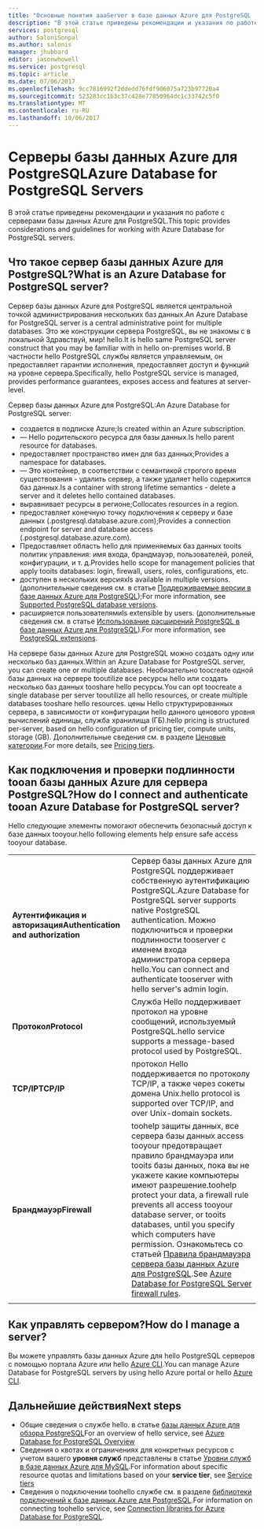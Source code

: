 ```yaml
---
title: "Основные понятия aaaServer в базе данных Azure для PostgreSQL | Документы Microsoft"
description: "В этой статье приведены рекомендации и указания по работе с серверами базы данных Azure для PostgreSQL."
services: postgresql
author: SaloniSonpal
ms.author: salonis
manager: jhubbard
editor: jasonwhowell
ms.service: postgresql
ms.topic: article
ms.date: 07/06/2017
ms.openlocfilehash: 9cc7816992f2ddedd76fdf906075a723b97720a4
ms.sourcegitcommit: 523283cc1b3c37c428e77850964dc1c33742c5f0
ms.translationtype: MT
ms.contentlocale: ru-RU
ms.lasthandoff: 10/06/2017
---
```

# <a name="azure-database-for-postgresql-servers"></a><span data-ttu-id="e08e6-103">Серверы базы данных Azure для PostgreSQL</span><span class="sxs-lookup"><span data-stu-id="e08e6-103">Azure Database for PostgreSQL Servers</span></span>
<span data-ttu-id="e08e6-104">В этой статье приведены рекомендации и указания по работе с серверами базы данных Azure для PostgreSQL.</span><span class="sxs-lookup"><span data-stu-id="e08e6-104">This topic provides considerations and guidelines for working with Azure Database for PostgreSQL servers.</span></span>

## <a name="what-is-an-azure-database-for-postgresql-server"></a><span data-ttu-id="e08e6-105">Что такое сервер базы данных Azure для PostgreSQL?</span><span class="sxs-lookup"><span data-stu-id="e08e6-105">What is an Azure Database for PostgreSQL server?</span></span>
<span data-ttu-id="e08e6-106">Сервер базы данных Azure для PostgreSQL является центральной точкой администрирования нескольких баз данных.</span><span class="sxs-lookup"><span data-stu-id="e08e6-106">An Azure Database for PostgreSQL server is a central administrative point for multiple databases.</span></span> <span data-ttu-id="e08e6-107">Это же конструкции сервера PostgreSQL, вы не знакомы с в локальной Здравствуй, мир! hello.</span><span class="sxs-lookup"><span data-stu-id="e08e6-107">It is hello same PostgreSQL server construct that you may be familiar with in hello on-premises world.</span></span> <span data-ttu-id="e08e6-108">В частности hello PostgreSQL службы является управляемым, он предоставляет гарантии исполнения, предоставляет доступ и функций на уровне сервера.</span><span class="sxs-lookup"><span data-stu-id="e08e6-108">Specifically, hello PostgreSQL service is managed, provides performance guarantees, exposes access and features at server-level.</span></span>

<span data-ttu-id="e08e6-109">Сервер базы данных Azure для PostgreSQL:</span><span class="sxs-lookup"><span data-stu-id="e08e6-109">An Azure Database for PostgreSQL server:</span></span>

- <span data-ttu-id="e08e6-110">создается в подписке Azure;</span><span class="sxs-lookup"><span data-stu-id="e08e6-110">Is created within an Azure subscription.</span></span>
- <span data-ttu-id="e08e6-111">— Hello родительского ресурса для базы данных.</span><span class="sxs-lookup"><span data-stu-id="e08e6-111">Is hello parent resource for databases.</span></span>
- <span data-ttu-id="e08e6-112">предоставляет пространство имен для баз данных;</span><span class="sxs-lookup"><span data-stu-id="e08e6-112">Provides a namespace for databases.</span></span>
- <span data-ttu-id="e08e6-113">— Это контейнер, в соответствии с семантикой строгого время существования - удалить сервер, а также удаляет hello содержится баз данных.</span><span class="sxs-lookup"><span data-stu-id="e08e6-113">Is a container with strong lifetime semantics - delete a server and it deletes hello contained databases.</span></span>
- <span data-ttu-id="e08e6-114">выравнивает ресурсы в регионе;</span><span class="sxs-lookup"><span data-stu-id="e08e6-114">Collocates resources in a region.</span></span>
- <span data-ttu-id="e08e6-115">предоставляет конечную точку подключения к серверу и базе данных (.postgresql.database.azure.com);</span><span class="sxs-lookup"><span data-stu-id="e08e6-115">Provides a connection endpoint for server and database access (.postgresql.database.azure.com).</span></span>
- <span data-ttu-id="e08e6-116">Предоставляет область hello для применяемых баз данных tooits политик управления: имя входа, брандмауэр, пользователей, ролей, конфигурации, и т. д.</span><span class="sxs-lookup"><span data-stu-id="e08e6-116">Provides hello scope for management policies that apply tooits databases: login, firewall, users, roles, configurations, etc.</span></span>
- <span data-ttu-id="e08e6-117">доступен в нескольких версиях</span><span class="sxs-lookup"><span data-stu-id="e08e6-117">Is available in multiple versions.</span></span> <span data-ttu-id="e08e6-118">(дополнительные сведения см. в статье [Поддерживаемые версии в базе данных Azure для PostgreSQL](concepts-supported-versions.md));</span><span class="sxs-lookup"><span data-stu-id="e08e6-118">For more information, see [Supported PostgreSQL database versions](concepts-supported-versions.md).</span></span>
- <span data-ttu-id="e08e6-119">расширяется пользователями</span><span class="sxs-lookup"><span data-stu-id="e08e6-119">Is extensible by users.</span></span> <span data-ttu-id="e08e6-120">(дополнительные сведения см. в статье [Использование расширений PostgreSQL в базе данных Azure для PostgreSQL](concepts-extensions.md)).</span><span class="sxs-lookup"><span data-stu-id="e08e6-120">For more information, see [PostgreSQL extensions](concepts-extensions.md).</span></span>

<span data-ttu-id="e08e6-121">На сервере базы данных Azure для PostgreSQL можно создать одну или несколько баз данных.</span><span class="sxs-lookup"><span data-stu-id="e08e6-121">Within an Azure Database for PostgreSQL server, you can create one or multiple databases.</span></span> <span data-ttu-id="e08e6-122">Необязательно toocreate одной базы данных на сервере tooutilize все ресурсы hello или создать несколько баз данных tooshare hello ресурсы.</span><span class="sxs-lookup"><span data-stu-id="e08e6-122">You can opt toocreate a single database per server tooutilize all hello resources, or create multiple databases tooshare hello resources.</span></span> <span data-ttu-id="e08e6-123">цены Hello структурированных сервера, в зависимости от конфигурации hello данного ценового уровня вычислений единицы, служба хранилища (ГБ).</span><span class="sxs-lookup"><span data-stu-id="e08e6-123">hello pricing is structured per-server, based on hello configuration of pricing tier, compute units, storage (GB).</span></span> <span data-ttu-id="e08e6-124">Дополнительные сведения см. в разделе [Ценовые категории](./concepts-service-tiers.md).</span><span class="sxs-lookup"><span data-stu-id="e08e6-124">For more details, see [Pricing tiers](./concepts-service-tiers.md).</span></span>

## <a name="how-do-i-connect-and-authenticate-tooan-azure-database-for-postgresql-server"></a><span data-ttu-id="e08e6-125">Как подключения и проверки подлинности tooan базы данных Azure для сервера PostgreSQL?</span><span class="sxs-lookup"><span data-stu-id="e08e6-125">How do I connect and authenticate tooan Azure Database for PostgreSQL server?</span></span>
<span data-ttu-id="e08e6-126">Hello следующие элементы помогают обеспечить безопасный доступ к базе данных tooyour.</span><span class="sxs-lookup"><span data-stu-id="e08e6-126">hello following elements help ensure safe access tooyour database.</span></span>

|||
| :-- | :-- |
| <span data-ttu-id="e08e6-127">**Аутентификация и авторизация**</span><span class="sxs-lookup"><span data-stu-id="e08e6-127">**Authentication and authorization**</span></span> | <span data-ttu-id="e08e6-128">Сервер базы данных Azure для PostgreSQL поддерживает собственную аутентификацию PostgreSQL.</span><span class="sxs-lookup"><span data-stu-id="e08e6-128">Azure Database for PostgreSQL server supports native PostgreSQL authentication.</span></span> <span data-ttu-id="e08e6-129">Можно подключиться и проверки подлинности tooserver с именем входа администратора сервера hello.</span><span class="sxs-lookup"><span data-stu-id="e08e6-129">You can connect and authenticate tooserver with hello server's admin login.</span></span> |
| <span data-ttu-id="e08e6-130">**Протокол**</span><span class="sxs-lookup"><span data-stu-id="e08e6-130">**Protocol**</span></span> | <span data-ttu-id="e08e6-131">Служба Hello поддерживает протокол на уровне сообщений, используемый PostgreSQL.</span><span class="sxs-lookup"><span data-stu-id="e08e6-131">hello service supports a message-based protocol used by PostgreSQL.</span></span> |
| <span data-ttu-id="e08e6-132">**TCP/IP**</span><span class="sxs-lookup"><span data-stu-id="e08e6-132">**TCP/IP**</span></span> | <span data-ttu-id="e08e6-133">протокол Hello поддерживается по протоколу TCP/IP, а также через сокеты домена Unix.</span><span class="sxs-lookup"><span data-stu-id="e08e6-133">hello protocol is supported over TCP/IP, and over Unix-domain sockets.</span></span> |
| <span data-ttu-id="e08e6-134">**Брандмауэр**</span><span class="sxs-lookup"><span data-stu-id="e08e6-134">**Firewall**</span></span> | <span data-ttu-id="e08e6-135">toohelp защиты данных, все сервера базы данных access tooyour предотвращает правило брандмауэра или tooits базы данных, пока вы не укажете какие компьютеры имеют разрешение.</span><span class="sxs-lookup"><span data-stu-id="e08e6-135">toohelp protect your data, a firewall rule prevents all access tooyour database server, or tooits databases, until you specify which computers have permission.</span></span> <span data-ttu-id="e08e6-136">Ознакомьтесь со статьей [Правила брандмауэра сервера базы данных Azure для PostgreSQL](concepts-firewall-rules.md).</span><span class="sxs-lookup"><span data-stu-id="e08e6-136">See [Azure Database for PostgreSQL Server firewall rules](concepts-firewall-rules.md).</span></span> |
|||

## <a name="how-do-i-manage-a-server"></a><span data-ttu-id="e08e6-137">Как управлять сервером?</span><span class="sxs-lookup"><span data-stu-id="e08e6-137">How do I manage a server?</span></span>
<span data-ttu-id="e08e6-138">Вы можете управлять базы данных Azure для hello PostgreSQL серверов с помощью портала Azure или hello [Azure CLI](/cli/azure/postgres).</span><span class="sxs-lookup"><span data-stu-id="e08e6-138">You can manage Azure Database for PostgreSQL servers by using hello Azure portal or hello [Azure CLI](/cli/azure/postgres).</span></span>

## <a name="next-steps"></a><span data-ttu-id="e08e6-139">Дальнейшие действия</span><span class="sxs-lookup"><span data-stu-id="e08e6-139">Next steps</span></span>
- <span data-ttu-id="e08e6-140">Общие сведения о службе hello. в статье [базы данных Azure для обзора PostgreSQL](overview.md)</span><span class="sxs-lookup"><span data-stu-id="e08e6-140">For an overview of hello service, see [Azure Database for PostgreSQL Overview](overview.md)</span></span>
- <span data-ttu-id="e08e6-141">Сведения о квотах и ограничениях для конкретных ресурсов с учетом вашего **уровня служб** представлены в статье [Уровни служб в базе данных Azure для MySQL](concepts-service-tiers.md).</span><span class="sxs-lookup"><span data-stu-id="e08e6-141">For information about specific resource quotas and limitations based on your **service tier**, see [Service tiers](concepts-service-tiers.md)</span></span>
- <span data-ttu-id="e08e6-142">Сведения о подключении toohello службе см. в разделе [библиотеки подключений к базе данных Azure для PostgreSQL](concepts-connection-libraries.md).</span><span class="sxs-lookup"><span data-stu-id="e08e6-142">For information on connecting toohello service, see [Connection libraries for Azure Database for PostgreSQL](concepts-connection-libraries.md).</span></span>
